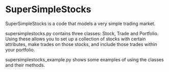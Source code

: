 # SuperSimpleStocks

SuperSimpleStocks is a code that models a very simple trading market. 

supersimplestocks.py contains three classes: Stock, Trade and Portfolio. Using these allows you to set up a collection of stocks with certain attributes, make trades on those stocks, and include those trades within your portfolio. 

supersimplestocks_example.py shows some examples of using the classes and their methods. 

